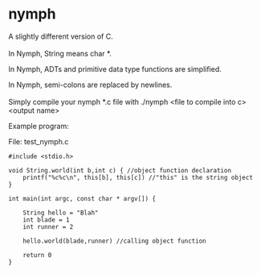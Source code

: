 # nymph
A slightly different version of C.
<br/>
<br/>
In Nymph, String means char \*.

In Nymph, ADTs and primitive data type functions are simplified.

In Nymph, semi-colons are replaced by newlines.
<br/>
<br/>
Simply compile your nymph \*.c file with ./nymph \<file to compile into c\> \<output name\>

Example program:

File: test_nymph.c

    #include <stdio.h>

    void String.world(int b,int c) { //object function declaration
        printf("%c%c\n", this[b], this[c]) //"this" is the string object
    }

    int main(int argc, const char * argv[]) {

        String hello = "Blah"
        int blade = 1
        int runner = 2

        hello.world(blade,runner) //calling object function

        return 0
    }
